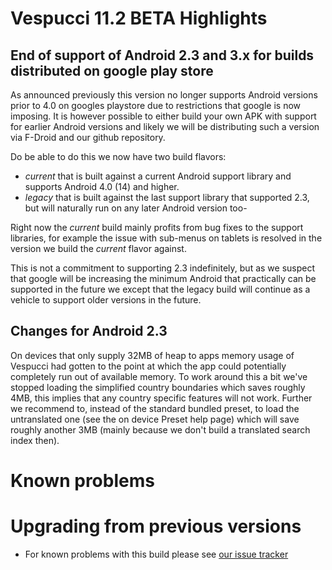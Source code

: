 # Vespucci 11.2 BETA Highlights

## End of support of Android 2.3 and 3.x for builds distributed on google play store

As announced previously this version no longer supports Android versions prior to 4.0 on googles playstore due to restrictions that google is now imposing. It is however possible to either build your own APK with support for earlier Android versions and likely we will be distributing such a version via F-Droid and our github repository.

Do be able to do this we now have two build flavors:

* _current_ that is built against a current Android support library and supports Android 4.0 (14) and higher.
* _legacy_ that is built against the last support library that supported 2.3, but will naturally run on any later Android version too-

Right now the _current_ build mainly profits from bug fixes to the support libraries, for example the issue with sub-menus on tablets is resolved in the version we build the _current_ flavor against.

This is not a commitment to supporting 2.3 indefinitely, but as we suspect that google will be increasing the minimum Android that practically can be supported in the future we except that the legacy build will continue as a vehicle to support older versions in the future.

## Changes for Android 2.3

On devices that only supply 32MB of heap to apps memory usage of Vespucci had gotten to the point at which the app could potentially completely run out of available memory. To work around this a bit we've stopped loading the simplified country boundaries which saves roughly 4MB, this implies that any country specific features will not work. Further we recommend to, instead of the standard bundled preset, to load the untranslated one (see the on device Preset help page) which will save roughly another 3MB (mainly because we don't build a translated search index then).

# Known problems

# Upgrading from previous versions

* For known problems with this build please see [our issue tracker](https://github.com/MarcusWolschon/osmeditor4android/issues)

